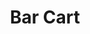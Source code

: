 ---
layout: page
title: Bar Cart
description: Coming soon
redirect: https://jenwoodhouse.com/rustic-industrial-bar-cart/
importance: 1
category: Fun
---